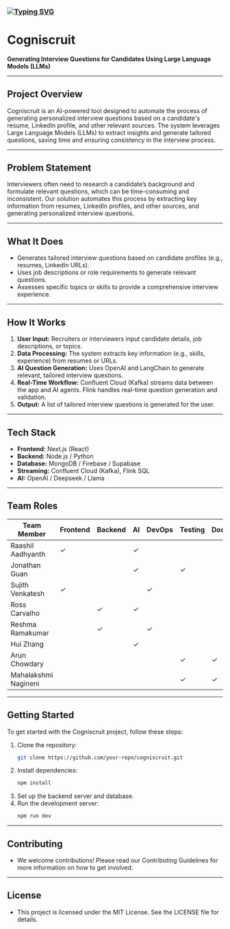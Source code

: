 <p><h3 align="left">
<a href="https://git.io/typing-svg"><img src="https://readme-typing-svg.demolab.com?font=Fira+Code&pause=1000&random=false&width=435&lines=Howdy+All!!!;Project+Under+Works 🚧 🚧 🚧" alt="Typing SVG" /></a>
</p></h3>

# Cogniscruit

**Generating Interview Questions for Candidates Using Large Language Models (LLMs)**

---

## Project Overview

Cogniscruit is an AI-powered tool designed to automate the process of generating personalized interview questions based on a candidate's resume, LinkedIn profile, and other relevant sources. The system leverages Large Language Models (LLMs) to extract insights and generate tailored questions, saving time and ensuring consistency in the interview process.

---

## Problem Statement

Interviewers often need to research a candidate’s background and formulate relevant questions, which can be time-consuming and inconsistent. Our solution automates this process by extracting key information from resumes, LinkedIn profiles, and other sources, and generating personalized interview questions.

---

## What It Does

- Generates tailored interview questions based on candidate profiles (e.g., resumes, LinkedIn URLs).
- Uses job descriptions or role requirements to generate relevant questions.
- Assesses specific topics or skills to provide a comprehensive interview experience.

---

## How It Works

1. **User Input:** Recruiters or interviewers input candidate details, job descriptions, or topics.
2. **Data Processing:** The system extracts key information (e.g., skills, experience) from resumes or URLs.
3. **AI Question Generation:** Uses OpenAI and LangChain to generate relevant, tailored interview questions.
4. **Real-Time Workflow:** Confluent Cloud (Kafka) streams data between the app and AI agents. Flink handles real-time question generation and validation.
5. **Output:** A list of tailored interview questions is generated for the user.

---

## Tech Stack

- **Frontend:** Next.js (React)
- **Backend:** Node.js / Python
- **Database:** MongoDB / Firebase / Supabase
- **Streaming:** Confluent Cloud (Kafka), Flink SQL
- **AI:** OpenAI / Deepseek / Llama

---

## Team Roles

| Team Member           | Frontend | Backend | AI  | DevOps | Testing | Documentation | Scrum |
|-----------------------|----------|---------|-----|--------|---------|---------------|-------|
| Raashil Aadhyanth     | ✓        |         | ✓   |        |         |               | ✓     |
| Jonathan Guan         |          |         | ✓   |        | ✓       |               |       |
| Sujith Venkatesh      | ✓        |         |     | ✓      |         |               |       |
| Ross Carvalho         |          | ✓       | ✓   |        |         |               |       |
| Reshma Ramakumar      |          | ✓       |     | ✓      |         |               |       |
| Hui Zhang             |          |         | ✓   |        |         |               |       |
| Arun Chowdary         |          |         |     |        | ✓       |  ✓            |       |
| Mahalakshmi Nagineni  |          |         |     |        | ✓       |  ✓            |       |

---

## Getting Started

To get started with the Cogniscruit project, follow these steps:

1. Clone the repository:  
   ```bash
   git clone https://github.com/your-repo/cogniscruit.git
   
2. Install dependencies:
   ```bash
   npm install

3. Set up the backend server and database.
4. Run the development server:
   ```bash
   npm run dev

---

## Contributing

- We welcome contributions! Please read our Contributing Guidelines for more information on how to get involved.

---

## License

- This project is licensed under the MIT License. See the LICENSE file for details.

